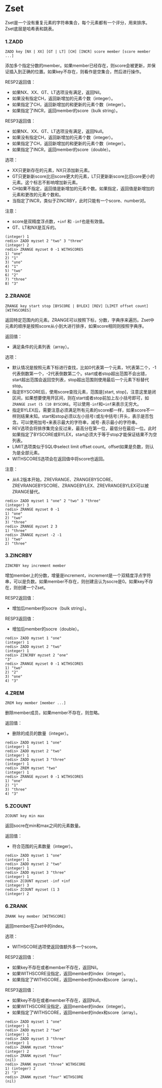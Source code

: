 # Zset

Zset是一个没有重复元素的字符串集合，每个元素都有一个评分，用来排序。Zset底层是哈希表和跳表。

### 1.ZADD

```
ZADD key [NX | XX] [GT | LT] [CH] [INCR] score member [score member   ...]
```

添加多个指定分数的member。如果member已经存在，则score会被更新，并保证插入到正确的位置。如果key不存在，则看作是空集合，然后进行操作。

RESP2返回值：

* 如果NX、XX、GT、LT选项没有满足，返回Nil。
* 如果没有指定CH，返回新增加的元素个数（integer）。
* 如果指定了CH，返回新增加的和更新的元素个数（integer）。
* 如果指定了INCR，返回member的score（bulk string）。

RESP3返回值：

* 如果NX、XX、GT、LT选项没有满足，返回Null。
* 如果没有指定CH，返回新增加的元素个数（integer）。
* 如果指定了CH，返回新增加的和更新的元素个数（integer）。
* 如果指定了INCR，返回member的score（double）。

选项：

* XX只更新存在的元素，NX只添加新元素。
* GT只更新新score比旧score更大的元素，LT只更新新score比旧core更小的元素。这个标志不影响增加新元素。
* CH如果不指定，返回值是新增加的元素个数。如果指定，返回值是新增加的元素和更改的元素个数和。
* 当指定了INCR，类似于ZINCRBY，此时只能有一个score、number对。

注意：

* score是双精度浮点数，`+inf` 和 `-inf`也是有效值。
* GT、LT和NX是互斥的。

```
(integer) 1
redis> ZADD myzset 2 "two" 3 "three"
(integer) 2
redis> ZRANGE myzset 0 -1 WITHSCORES
1) "one"
2) "1"
3) "uno"
4) "1"
5) "two"
6) "2"
7) "three"
8) "3"
```

### 2.ZRANGE

```
ZRANGE key start stop [BYSCORE | BYLEX] [REV] [LIMIT offset count]   [WITHSCORES]
```

返回特定范围内的元素。ZRANGE可以按照下标，分数，字典序来遍历。Zset中元素的顺序是按照score从小到大进行排序，如果score相同则按照字典序。

返回值：

* 满足条件的元素列表（array）。

选项：

* 默认情况是按照元素下标进行查找，比如0代表第一个元素，1代表第二个，-1代表倒数第一个，-2代表倒数第二个。start或者stop超出范围不会出错，start超出范围会返回空列表，stop超出范围则使用最后一个元素下标替代stop。
* 指定BYSCORE后，使用score查找元素，范围是\[start, stop]，注意这里是闭区间，如果想要使用开区间，则在start或者stop前加上左小括号即可，如`ZRANGE zset (5 (10 BYSCORE`。可以使用`-inf`和`+inf`来表示无穷大。
* 指定BYLEX后，需要注意必须满足所有元素的score都一样，如果score不一样则结果未知。start和stop必须以左小括号`(`或左中括号`[`开头，表示是否包含。可以使用加号`+`来表示最大的字符串，减号`-`表示最小的字符串。
* REV选项会将排序集完全反过来，最高分在第一位，最低分在最后一位。此时如果指定了BYSCORE或BYLEX，start必须大于等于stop才能保证结果不为空列表。
* LIMIT选项类似于SQL中select limit offset count。offset如果是负数，则认为是全部元素。
* WITHSCORES选项会在返回值中将score也返回。

注意：

* 从6.2版本开始，ZREVRANGE、ZRANGEBYSCORE、ZREVRANGEBYSCORE、ZRANGEBYLEX、ZREVRANGEBYLEX可以被ZRANGE替代。

```
redis> ZADD myzset 1 "one" 2 "two" 3 "three"
(integer) 3
redis> ZRANGE myzset 0 -1
1) "one"
2) "two"
3) "three"
redis> ZRANGE myzset 2 3
1) "three"
redis> ZRANGE myzset -2 -1
1) "two"
2) "three"
```

### 3.ZINCRBY

```
ZINCRBY key increment member
```

增加member上的分数，增量是increment，increment是一个双精度浮点字符串，可以是负数。如果member不存在，则创建且认为socre是0。如果key不存在，则创建一个Zset。

RESP2返回值：

* 增加后member的socre（bulk string）。

RESP3返回值：

* 增加后member的socre（double）。

```
redis> ZADD myzset 1 "one"
(integer) 1
redis> ZADD myzset 2 "two"
(integer) 1
redis> ZINCRBY myzset 2 "one"
"3"
redis> ZRANGE myzset 0 -1 WITHSCORES
1) "two"
2) "2"
3) "one"
4) "3"
```

### 4.ZREM

```
ZREM key member [member ...]
```

删除member成员，如果member不存在，则忽略。

返回值：

* 删除的成员的数量（integer）。

```
redis> ZADD myzset 1 "one"
(integer) 1
redis> ZADD myzset 2 "two"
(integer) 1
redis> ZADD myzset 3 "three"
(integer) 1
redis> ZREM myzset "two"
(integer) 1
redis> ZRANGE myzset 0 -1 WITHSCORES
1) "one"
2) "1"
3) "three"
4) "3"
```

### 5.ZCOUNT

```
ZCOUNT key min max
```

返回socre在min和max之间的元素数量。

返回值：

* 符合范围的元素数量（integer）。

```
redis> ZADD myzset 1 "one"
(integer) 1
redis> ZADD myzset 2 "two"
(integer) 1
redis> ZADD myzset 3 "three"
(integer) 1
redis> ZCOUNT myzset -inf +inf
(integer) 3
redis> ZCOUNT myzset (1 3
(integer) 2
```

### 6.ZRANK

```
ZRANK key member [WITHSCORE]
```

返回member在Zset中的index。

选项：

* WITHSCORE选项使返回值额外多一个score。

RESP2返回值：

* 如果key不存在或者member不存在，返回Nil。
* 如果WITHSCORE没指定，返回member的index（integer）。
* 如果指定了WITHSCORE，返回member的index和score（array）。

RESP3返回值：

* 如果key不存在或者member不存在，返回Null。
* 如果WITHSCORE没指定，返回member的index（integer）。
* 如果指定了WITHSCORE，返回member的index和score（array）。

```
redis> ZADD myzset 1 "one"
(integer) 1
redis> ZADD myzset 2 "two"
(integer) 1
redis> ZADD myzset 3 "three"
(integer) 1
redis> ZRANK myzset "three"
(integer) 2
redis> ZRANK myzset "four"
(nil)
redis> ZRANK myzset "three" WITHSCORE
1) (integer) 2
2) "3"
redis> ZRANK myzset "four" WITHSCORE
(nil)
```
